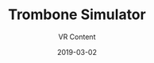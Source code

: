 ---
title: Trombone Simulator
subtitle: VR Content
layout: default
modal-id: 7
date: 2019-03-02
img: trombone.gif
thumbnail: trombone-thumbnail.png
alt: image-alt
project-date: July 2018
company: Personal
category: VR Content
code: https://www.google.com
description: As a life-long lover of music and former trombone player, I wanted to merge my love for VR/AR with music performance that mirrored real life trombone-playing.  I set this project aside before I got too far, but I plan on returning to it at some point.  The goal is to make it such that you could theoretically take your vr headset and a speaker out on the street and play the virtual trombone for passers-by.

---